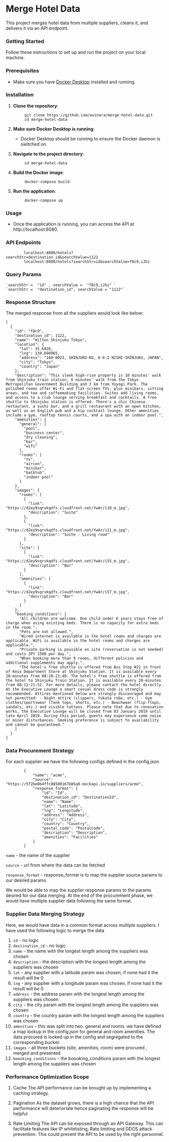 # Merge Hotel Data 

This project merges hotel data from multiple suppliers, cleans it, and delivers it via an API endpoint.

### Getting Started

Follow these instructions to set up and run the project on your local machine.

### Prerequisites

- Make sure you have [Docker Desktop](https://www.docker.com/products/docker-desktop) installed and running.

### Installation

1. **Clone the repository**:

            git clone https://github.com/avinara/merge-hotel-data.git
            cd merge-hotel-data
2. **Make sure Docker Desktop is running**:

    - Docker Desktop should be running to ensure the Docker daemon is switched on.

3. **Navigate to the project directory**:

            cd merge-hotel-data

4. **Build the Docker image**:

            docker-compose build

5. **Run the application**:
    
            docker-compose up

### Usage
   - Once the application is running, you can access the API at http://localhost:8080.

### API Endpoints
            localhost:8080/hotels?searchStr=destination_id&searchValue=1122
            localhost:8080/hotels?searchStr=id&searchValue=f8c9,iJhz

### Query Params

    `searchStr =  "id" , searchValue =  "f8c9,iJhz" `
    `searchStr =  "destination_id", searchValue = "1122"`
	
### Response Structure

The merged response from all the suppliers would look like below:
```
[
  {
    "id": "f8c9",
    "destination_id": 1122,
    "name": "Hilton Shinjuku Tokyo",
    "location": {
      "lat": 35.6926,
      "lng": 139.690965,
      "address": "160-0023, SHINJUKU-KU, 6-6-2 NISHI-SHINJUKU, JAPAN",
      "city": "Tokyo",
      "country": "Japan"
    },
    "description": "This sleek high-rise property is 10 minutes' walk from Shinjuku train station, 6 minutes' walk from the Tokyo Metropolitan Government Building and 3 km from Yoyogi Park. The polished rooms offer Wi-Fi and flat-screen TVs, plus minibars, sitting areas, and tea and coffeemaking facilities. Suites add living rooms, and access to a club lounge serving breakfast and cocktails. A free shuttle to Shinjuku station is offered. There's a chic Chinese restaurant, a sushi bar, and a grill restaurant with an open kitchen, as well as an English pub and a hip cocktail lounge. Other amenities include a gym, rooftop tennis courts, and a spa with an indoor pool.",
    "amenities": {
      "general": [
        "pool",
        "business center",
        "dry cleaning",
        "bar",
        "wifi"
      ],
      "rooms": [
        "tv",
        "aircon",
        "minibar",
        "bathtub",
        "indoor pool"
      ]
    },
    "images": {
      "rooms": [
        {
          "link": "https://d2ey9sqrvkqdfs.cloudfront.net/YwAr/i10_m.jpg",
          "description": "Suite"
        },
        {
          "link": "https://d2ey9sqrvkqdfs.cloudfront.net/YwAr/i11_m.jpg",
          "description": "Suite - Living room"
        }
      ],
      "site": [
        {
          "link": "https://d2ey9sqrvkqdfs.cloudfront.net/YwAr/i55_m.jpg",
          "description": "Bar"
        }
      ],
      "amenities": [
        {
          "link": "https://d2ey9sqrvkqdfs.cloudfront.net/YwAr/i57_m.jpg",
          "description": "Bar"
        }
      ]
    },
    "booking_conditions": [
      "All children are welcome. One child under 6 years stays free of charge when using existing beds. There is no capacity for extra beds in the room.",
      "Pets are not allowed.",
      "Wired internet is available in the hotel rooms and charges are applicable. WiFi is available in the hotel rooms and charges are applicable.",
      "Private parking is possible on site (reservation is not needed) and costs JPY 1500 per day.",
      "When booking more than 9 rooms, different policies and additional supplements may apply.",
      "The hotel's free shuttle is offered from Bus Stop #21 in front of Keio Department Store at Shinjuku Station. It is available every 20-minutes from 08:20-21:40. The hotel's free shuttle is offered from the hotel to Shinjuku Train Station. It is available every 20-minutes from 08:12-21:52. For more details, please contact the hotel directly. At the Executive Lounge a smart casual dress code is strongly recommended. Attires mentioned below are strongly discouraged and may not permitted: - Night attire (slippers, Yukata robe, etc.) - Gym clothes/sportswear (Tank tops, shorts, etc.) - Beachwear (flip-flops, sandals, etc.) and visible tattoos. Please note that due to renovation works, the Executive Lounge will be closed from 03 January 2019 until late April 2019. During this period, guests may experience some noise or minor disturbances. Smoking preference is subject to availability and cannot be guaranteed."
    ]
  }
]
```

### Data Procurement Strategy

 For each supplier we have the following configs defined in the config.json
```
        {
            "name": "acme",
            "source": "https://5f2be0b4ffc88500167b85a0.mockapi.io/suppliers/acme",
            "response_format": {
                "id": "Id",
                "destination_id": "DestinationId",
                "name": "Name",
                "lat": "Latitude",
                "lng": "Longitude",
                "address": "Address",
                "city": "City",
                "country": "Country",
                "postal_code": "PostalCode",
                "description": "Description",
                "amenities": "Facilities"
            }
        }
```

`name` - the name of the supplier

`source` - url from where the data can be fetched

`response_format` - response_format is to map the supplier source params to our desired params

We would be able to map the supplier response params to the params desired for our data merging.
At the end of the procurement phase, we would have multiple supplier data following the same format.


### Supplier Data Merging Strategy

Here, we would have data in a common format across multiple suppliers.
I have used the following logic to merge the data

1. `id` - no logic
2. `destination_id` - no logic
3. `name` - the name with the longest length among the suppliers was chosen
4. `description` - the description with the longest length among the suppliers was chosen
5. `lat` - any supplier with a latitude param was chosen, if none had it the result will be 0
6. `lng` - any supplier with a longitude param was chosen, if none had it the result will be 0
7. `address` - the address param with the longest length among the suppliers was chosen
8. `city` - the city param with the longest length among the suppliers was chosen
9. `country` - the country param with the longest length among the suppliers was chosen
10. `amenities` - this was split into two. general and rooms. we have defined a map lookup in the config.json for general and room amenities. The data procured is looked up in the config and segregated to the corresponding bucket.
11. `images` - all three buckets (site, amenities, room) were procured , merged and presented
12. `boooking_conditions` - the boooking_conditions param with the longest length among the suppliers was chosen


### Performance Optimization Scope

1. Cache
The API performance can be brought up by implementing a caching strategy.

2. Pagination
As the dataset grows, there is a high chance that the API performance will deterioriate hence paginating the response will be helpful

3. Rate Limiting
The API can be exposed through an API Gateway. This can facilitate features like IP whitelisting, Rate limiting and DDOS attack prevention. This could prevent the API to be used by the right personnel. 
